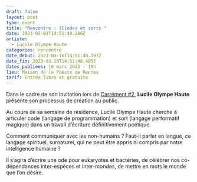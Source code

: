 ```yaml
---
draft: false
layout: post
type: event
title: "Rencontre : [C]odes et sorts "
date: 2023-02-01T14:51:48.286Z
artiste:
  - Lucile Olympe Haute
categories: rencontre
date_debut: 2023-03-16T14:51:48.397Z
date_fin: 2023-03-16T14:51:48.485Z
dates_publiees: 16 mars 2023 · 19h
lieu: Maison de la Poésie de Rennes
tarif: Entrée libre et gratuite
---
```

Dans le cadre de son invitation lors de [Carrément #2](https://maiporennes.fr/residence/2022/11/15/carr-ment-2.html), **Lucile Olympe Haute** présente son processus de création au public.

Au cours de sa semaine de résidence, Lucile Olympe Haute cherche à articuler code (langage de programmation) et sort (langage performatif magique) dans un travail d’écriture définitivement poétique.

Comment communiquer avec les non-humains ? Faut-il parler en langue, ce langage spirituel, surnaturel, qui ne peut être appris ni compris par notre intelligence humaine ?

Il s’agira d’écrire une ode pour eukaryotes et bactéries, de célébrer nos co-dépendances inter-espèces et inter-mondes, de mettre en mots le monde que l’on désire.